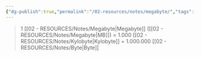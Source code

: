 ```yaml
---
{"dg-publish":true,"permalink":"/02-resources/notes/megabyte/","tags":["mathe/binärzahlen"],"noteIcon":"","updated":"2025-03-23T10:47:47.000+01:00"}
---
```


>1 [[02 - RESOURCES/Notes/Megabyte\|Megabyte]] ([[02 - RESOURCES/Notes/Megabyte\|MB]]) = 1.000 [[02 - RESOURCES/Notes/Kylobyte\|Kylobyte]] = 1.000.000 [[02 - RESOURCES/Notes/Byte\|Byte]]